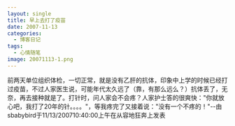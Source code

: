 ```yaml
---
layout: single
title: 早上去打了疫苗
date: 2007-11-13
categories:
  - 博客日记
tags:
  - 心情随笔
image: 20071113-1.png
---
```


前两天单位组织体检，一切正常，就是没有乙肝的抗体，印象中上学的时候已经打过疫苗，不过人家医生说，可能年代太久远了（靠，有那么远么？）抗体丢了，无奈，再去接种就是了。打针时，问人家会不会疼？人家护士答的很爽快：\"你就放心吧，我打了20年的针。。。。\"，等我疼完了又接着说：\"没有一个不疼的！\"--由sbabybird于11/13/200710&#58;40&#58;00上午在从容地狂奔上发表
